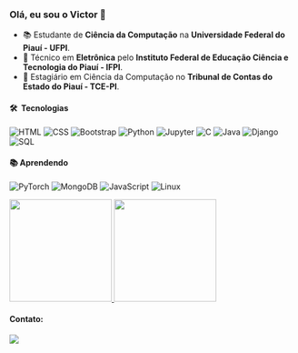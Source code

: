### Olá, eu sou o Victor 👋

- :books: Estudante de **Ciência da Computação** na **Universidade Federal do Piauí - UFPI**.
- :electric_plug: Técnico em **Eletrônica** pelo **Instituto Federal de Educação Ciência e Tecnologia do Piauí - IFPI**.
- :briefcase: Estagiário em Ciência da Computação no **Tribunal de Contas do Estado do Piauí - TCE-PI**.

#### 🛠 &nbsp;Tecnologias
  ![HTML](https://img.shields.io/badge/-HTML-333333?style=flat&logo=HTML5)
  ![CSS](https://img.shields.io/badge/-CSS-333333?style=flat&logo=CSS3&logoColor=1572B6)
  ![Bootstrap](https://img.shields.io/badge/-Bootstrap-333333?style=flat&logo=bootstrap&logoColor=563D7C)
  ![Python](https://img.shields.io/badge/-Python-333333?style=flat&logo=Python)
  ![Jupyter](https://img.shields.io/badge/-Jupyter-333333?style=flat&logo=Jupyter)
  ![C](https://img.shields.io/badge/-C-333333?style=flat&logo=C)
  ![Java](https://img.shields.io/badge/-Java-333333?style=flat&logo=Java)
  ![Django](https://img.shields.io/badge/-Django-333333?style=flat&logo=Django)
  ![SQL](https://img.shields.io/badge/-SQL-333333?style=flat&logo=MySQL)   
  #### :books: Aprendendo
  ![PyTorch](https://img.shields.io/badge/-PyTorch-333333?style=flat&logo=PyTorch)
  ![MongoDB](https://img.shields.io/badge/-MongoDB-333333?style=flat&logo=MongoDB)
  ![JavaScript](https://img.shields.io/badge/-JavaScript-333333?style=flat&logo=JavaScript)
  ![Linux](https://img.shields.io/badge/-Linux-333333?style=flat&logo=Linux)
<p>
<a href="https://github.com/vic37get">
    <img height="180em" src="https://github-readme-stats.vercel.app/api?username=vic37get&count_private=true&show_icons=true&theme=dark" />
    <img height="180em" src="https://github-readme-stats-eight-theta.vercel.app/api/top-langs/?username=vic37get&count_private=true&layout=compact&langs_count=8&theme=dark"/>
</a>
</p>
          

#### Contato:
<div>
<a href="https://www.linkedin.com/in/victor-ribeiro-5525b519b/" target="_blank"><img src="https://img.shields.io/badge/-LinkedIn-%230077B5?style=for-the-badge&logo=linkedin&logoColor=white" target="_blank"></a>   
</div>


